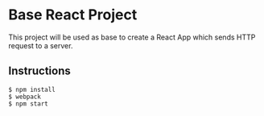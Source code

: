 # Base React Project

This project will be used as base to create a React App which sends HTTP request to a server. 

## Instructions

    $ npm install
    $ webpack
    $ npm start
